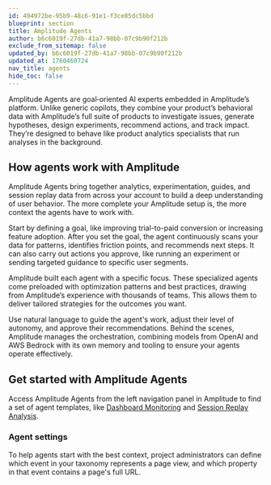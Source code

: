 ```yaml
---
id: 494972be-95b9-48c6-91e1-f3ce85dc5bbd
blueprint: section
title: Amplitude Agents
author: b6c6019f-27db-41a7-98bb-07c9b90f212b
exclude_from_sitemap: false
updated_by: b6c6019f-27db-41a7-98bb-07c9b90f212b
updated_at: 1760460724
nav_title: agents
hide_toc: false
---
```

Amplitude Agents are goal‑oriented AI experts embedded in Amplitude’s platform. Unlike generic copilots, they combine your product’s behavioral data with Amplitude’s full suite of products to investigate issues, generate hypotheses, design experiments, recommend actions, and track impact. They’re designed to behave like product analytics specialists that run analyses in the background.

## How agents work with Amplitude

Amplitude Agents bring together analytics, experimentation, guides, and session replay data from across your account to build a deep understanding of user behavior. The more complete your Amplitude setup is, the more context the agents have to work with.

Start by defining a goal, like improving trial-to-paid conversion or increasing feature adoption. After you set the goal, the agent continuously scans your data for patterns, identifies friction points, and recommends next steps. It can also carry out actions you approve, like running an experiment or sending targeted guidance to specific user segments.

Amplitude built each agent with a specific focus. These specialized agents come preloaded with optimization patterns and best practices, drawing from Amplitude’s experience with thousands of teams. This allows them to deliver tailored strategies for the outcomes you want.

Use natural language to guide the agent's work, adjust their level of autonomy, and approve their recommendations. Behind the scenes, Amplitude manages the orchestration, combining models from OpenAI and AWS Bedrock with its own memory and tooling to ensure your agents operate effectively.

## Get started with Amplitude Agents

Access Amplitude Agents from the left navigation panel in Amplitude to find a set of agent templates, like [Dashboard Monitoring](/docs/agents/dashboard-monitoring) and [Session Replay Analysis](/docs/agents/session-replay-explorer).

### Agent settings

To help agents start with the best context, project administrators can define which event in your taxonomy represents a page view, and which property in that event contains a page's full URL.